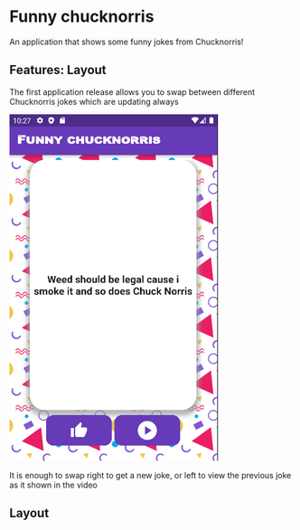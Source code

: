 # Funny chucknorris

An application that shows some funny jokes from Chucknorris! 

## Features: Layout

The first application release allows you to swap between different Chucknorris jokes which are updating always

![alt text](https://github.com/AhmadAlhussin2/jokesapp/blob/main/images/firstlayout.png?raw=true)

It is enough to swap right to get a new joke, or left to view the previous joke as it shown in the video

## Layout

